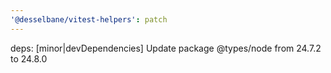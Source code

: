 ```yaml
---
'@desselbane/vitest-helpers': patch
---
```


deps: [minor|devDependencies] Update package @types/node from 24.7.2 to 24.8.0
